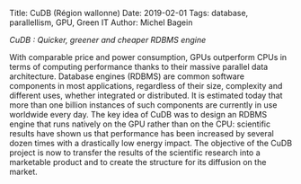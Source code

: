 Title: CuDB (R&eacute;gion wallonne)
Date: 2019-02-01
Tags: database, parallellism, GPU, Green IT
Author: Michel Bagein

*CuDB : Quicker, greener and cheaper RDBMS engine*

With comparable price and power consumption, GPUs outperform CPUs in terms of computing performance thanks to their massive parallel data architecture.
Database engines (RDBMS) are common software components in most applications, regardless of their size, complexity and different uses, whether integrated or distributed. It is estimated today that more than one billion instances of such components are currently in use worldwide every day.
The key idea of CuDB was to design an RDBMS engine that runs natively on the GPU rather than on the CPU: scientific results have shown us that performance has been increased by several dozen times with a drastically low energy impact.
The objective of the CuDB project is now to transfer the results of the scientific research into a marketable product and to create the structure for its diffusion on the market.
